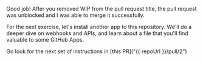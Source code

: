 Good job! After you removed WIP from the pull request title, the pull request was unblocked and I was able to merge it successfully.

For the next exercise, let's install another app to this repository. We'll do a deeper dive on webhooks and APIs, and learn about a file that you'll find valuable to some GitHub Apps.

Go look for the next set of instructions in [this PR]("{{ repoUrl }}/pull/2")
